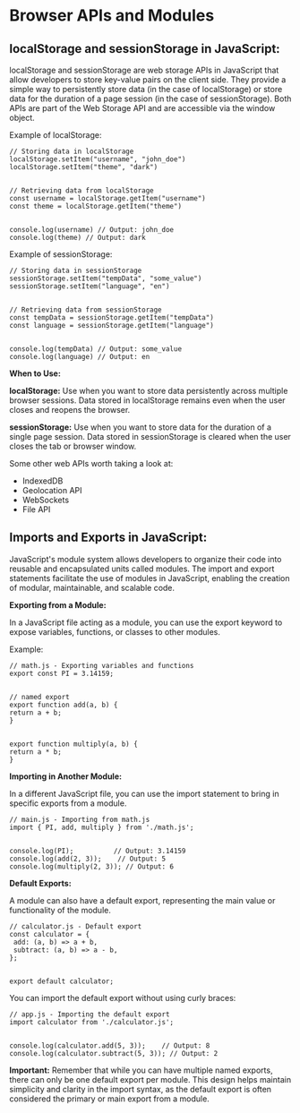 # Browser APIs and Modules

## localStorage and sessionStorage in JavaScript:

localStorage and sessionStorage are web storage APIs in JavaScript that allow developers to store key-value pairs on the client side. They provide a simple way to persistently store data (in the case of localStorage) or store data for the duration of a page session (in the case of sessionStorage). Both APIs are part of the Web Storage API and are accessible via the window object.

Example of localStorage:

```
// Storing data in localStorage
localStorage.setItem("username", "john_doe")
localStorage.setItem("theme", "dark")


// Retrieving data from localStorage
const username = localStorage.getItem("username")
const theme = localStorage.getItem("theme")


console.log(username) // Output: john_doe
console.log(theme) // Output: dark
```

Example of sessionStorage:

```
// Storing data in sessionStorage
sessionStorage.setItem("tempData", "some_value")
sessionStorage.setItem("language", "en")


// Retrieving data from sessionStorage
const tempData = sessionStorage.getItem("tempData")
const language = sessionStorage.getItem("language")


console.log(tempData) // Output: some_value
console.log(language) // Output: en
```

**When to Use:**

**localStorage:** Use when you want to store data persistently across multiple browser sessions. Data stored in localStorage remains even when the user closes and reopens the browser.

**sessionStorage:** Use when you want to store data for the duration of a single page session. Data stored in sessionStorage is cleared when the user closes the tab or browser window.

Some other web APIs worth taking a look at:

- IndexedDB
- Geolocation API
- WebSockets
- File API

## Imports and Exports in JavaScript:

JavaScript's module system allows developers to organize their code into reusable and encapsulated units called modules. The import and export statements facilitate the use of modules in JavaScript, enabling the creation of modular, maintainable, and scalable code.

**Exporting from a Module:**

In a JavaScript file acting as a module, you can use the export keyword to expose variables, functions, or classes to other modules.

Example:

```
// math.js - Exporting variables and functions
export const PI = 3.14159;


// named export
export function add(a, b) {
return a + b;
}


export function multiply(a, b) {
return a * b;
}
```

**Importing in Another Module:**

In a different JavaScript file, you can use the import statement to bring in specific exports from a module.

```
// main.js - Importing from math.js
import { PI, add, multiply } from './math.js';


console.log(PI);          // Output: 3.14159
console.log(add(2, 3));    // Output: 5
console.log(multiply(2, 3)); // Output: 6
```

**Default Exports:**

A module can also have a default export, representing the main value or functionality of the module.

```
// calculator.js - Default export
const calculator = {
 add: (a, b) => a + b,
 subtract: (a, b) => a - b,
};


export default calculator;
```

You can import the default export without using curly braces:

```
// app.js - Importing the default export
import calculator from './calculator.js';


console.log(calculator.add(5, 3));    // Output: 8
console.log(calculator.subtract(5, 3)); // Output: 2
```

**Important:**
Remember that while you can have multiple named exports, there can only be one default export per module. This design helps maintain simplicity and clarity in the import syntax, as the default export is often considered the primary or main export from a module.

